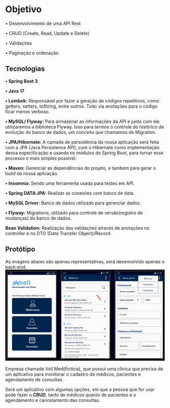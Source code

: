 <b><h1>Objetivo</h1></b>

• Desenvolvimento de uma API Rest

• CRUD (Create, Read, Update e Delete)

• Validações

• Paginação e ordenação

<b><h2>Tecnologias</h2></b>

**• Spring Boot 3**

**• Java 17**

**• Lombok:**
Responsável por fazer a geração de códigos repetitivos, como getters, setters, toString, entre outros. Tudo via anotações para o código ficar menos verboso.

**• MySQL/ Flyway:**
Para armazenar as informações da API e junto com ele utilizaremos a biblioteca Flyway. Isso para termos o controle do histórico de evolução do banco de dados, um conceito que chamamos de Migration.

**• JPA/Hibernate:**
A camada de persistência da nossa aplicação será feita com a JPA (Java Persistence API), com o Hibernate como implementação dessa especificação e usando os módulos do Spring Boot, para tornar esse processo o mais simples possível.

**• Maven:**
Gerenciar as dependências do projeto, e também para gerar o build da nossa aplicação.

**• Insomnia:**
Sendo uma ferramenta usada para testes em API.

**• Spring DATA JPA:**
Realizar as conexões com banco de data.

**• MySQL Driver:**
Banco de dados utilizado para gerenciar dados.

**• Flyway:**
Migrations, utilzado para controle de versão(registro de mudanças) do banco de dados.

**Bean Validation:**
Realização das validações através de anotações no controller e no DTO (Data Transfer Object)/Record.

<b><h2>Protótipo</h2></b>
As imagens abaixo são apenas representativas, será desenvolvido apenas o back-end.
![Imagem representativa do programa](PrototipoProjeto.png)


Empresa chamada Voll Med(fictícia), que possui uma clínica que precisa de um aplicativo para monitorar o cadastro de médicos, pacientes e agendamento de consultas.

Será um aplicativo com algumas opções, em que a pessoa que for usar pode fazer o <b>CRUD</b>, tanto de médicos quanto de pacientes e o agendamento e cancelamento das consultas.

